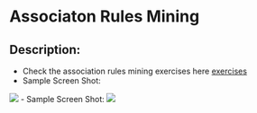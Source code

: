 # Associaton Rules Mining

## Description:
- Check the association rules mining exercises here <a href="https://github.com/jackyhuynh/data_science-visualization-ML-DL-AI_notebook/blob/main/R_association_rules_minning/Associate_Rules_Mining.pdf">exercises</a>
- Sample Screen Shot: 
<img src="https://github.com/jackyhuynh/data_science-visualization-ML-DL-AI_notebook/blob/main/R_association_rules_minning/images/assocaiation_2.png">
- Sample Screen Shot:
<img src="https://github.com/jackyhuynh/data_science-visualization-ML-DL-AI_notebook/blob/main/R_association_rules_minning/images/association_1.PNG">
